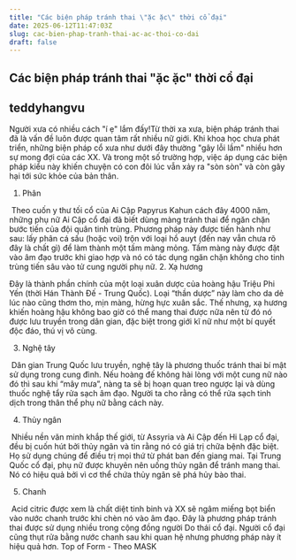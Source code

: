 ```yaml
---
title: "Các biện pháp tránh thai \"ặc ặc\" thời cổ đại"
date: 2025-06-12T11:47:03Z
slug: cac-bien-phap-tranh-thai-ac-ac-thoi-co-dai
draft: false
---
```


## Các biện pháp tránh thai "ặc ặc" thời cổ đại

## teddyhangvu

Người xưa có nhiều cách "í ẹ" lắm đấy!​Từ thời xa xưa, biện pháp tránh thai đã là vấn đề luôn được quan tâm rất nhiều nữ giới. Khi khoa học chưa phát triển, những biện pháp cổ xưa như dưới đây thường "gây lỗi lầm" nhiều hơn sự mong đợi của các XX. Và trong một số trường hợp, việc áp dụng các biện pháp kiểu này khiến chuyện có con đôi lúc vẫn xảy ra "sòn sòn" và còn gây hại tới sức khỏe của bản thân.
1. Phân

​
Theo cuốn y thư tối cổ của Ai Cập Papyrus Kahun cách đây 4000 năm, những phụ nữ Ai Cập cổ đại đã biết dùng màng tránh thai để ngăn chặn bước tiến của đội quân tinh trùng. Phương pháp này được tiến hành như sau: lấy phân cá sấu (hoặc voi) trộn với loại hồ auyt (đến nay vẫn chưa rõ đây là chất gì) để làm thành một tấm màng mỏng. Tấm màng này được đặt vào âm đạo trước khi giao hợp và nó có tác dụng ngăn chặn không cho tinh trùng tiến sâu vào tử cung người phụ nữ. 
2. Xạ hương


​Đây là thành phần chính của một loại xuân dược của hoàng hậu Triệu Phi Yến (thời Hán Thành Đế - Trung Quốc). Loại “thần dược” này làm cho da dẻ lúc nào cũng thơm tho, mịn màng, hừng hực xuân sắc. Thế nhưng, xạ hương khiến hoàng hậu không bao giờ có thể mang thai được nữa nên từ đó nó được lưu truyền trong dân gian, đặc biệt trong giới kĩ nữ như một bí quyết độc đáo, thú vị vô cùng. 

3. Nghệ tây

​
Dân gian Trung Quốc lưu truyền, nghệ tây là phương thuốc tránh thai bí mật sử dụng trong cung đình. Nếu hoàng đế không hài lòng với một cung nữ nào đó thì sau khi “mây mưa”, nàng ta sẽ bị hoạn quan treo ngược lại và dùng thuốc nghệ tẩy rửa sạch âm đạo. Người ta cho rằng có thể rửa sạch tinh dịch trong thân thể phụ nữ bằng cách này.

4. Thủy ngân

​
Nhiều nền văn minh khắp thế giới, từ Assyria và Ai Cập đến Hi Lạp cổ đại, đều bị cuốn hút bởi thủy ngân và tin rằng nó có giá trị chữa bệnh đặc biệt. Họ sử dụng chúng để điều trị mọi thứ từ phát ban đến giang mai. Tại Trung Quốc cổ đại, phụ nữ được khuyên nên uống thủy ngân để tránh mang thai. Nó có hiệu quả bởi vì cơ thể chứa thủy ngân sẽ phá hủy bào thai. 

5. Chanh

​
Acid citric được xem là chất diệt tinh binh và XX sẽ ngâm miếng bọt biển vào nước chanh trước khi chèn nó vào âm đạo. Đây là phương pháp tránh thai được sử dụng nhiều trong cộng đồng người Do thái cổ đại. Người cổ đại cũng thụt rửa bằng nước chanh sau khi quan hệ nhưng phương pháp này ít hiệu quả hơn. 
 ​Top of Form - Theo MASK​​